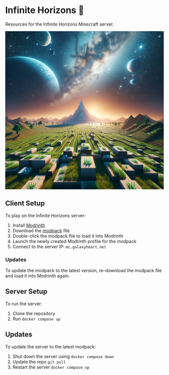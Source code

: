 # Infinite Horizons :milky_way:
Resources for the Infinite Horizons Minecraft server.

![Server icon](data/icon.png)



## Client Setup
To play on the Infinite Horizons server:
1. Install [Modrinth](https://modrinth.com/)
2. Download the [modpack](/data/Infinite%20Horizons%201.0.0.mrpack) file
3. Double-click the modpack file to load it into Modrinth
4. Launch the newly created Modrinth profile for the modpack
5. Connect to the server IP: `mc.galaxyheart.net`

### Updates
To update the modpack to the latest version, re-download the modpack file and load it into Modrinth again.

## Server Setup
To run the server:
1. Clone the repository
2. Run `docker compose up`


## Updates
To update the server to the latest modpack:
1. Shut down the server using `docker compose down`
2. Update the repo `git pull`
3. Restart the server `docker compose up`
